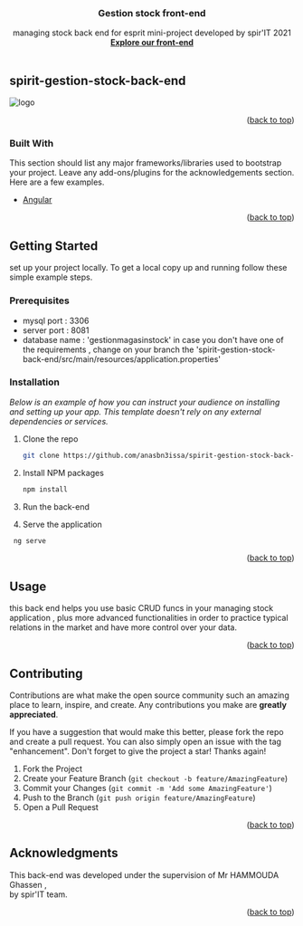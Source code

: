 <div id="top"></div>



<!-- PROJECT LOGO -->
<br />
<div align="center">
  <a href="https://github.com/WajdiSd/-spirit-gestion-stock-front-end">
    
  </a>

  <h3 align="center">Gestion stock front-end</h3>

  <p align="center">
    managing stock back end for esprit mini-project developed by spir'IT 2021 
    <br />
    <a href="https://github.com/anasbn3issa/spirit-gestion-stock-back-end"><strong>Explore our front-end</strong></a>
    <br />
    <br />
  </p>
</div>



<!-- ABOUT THE PROJECT -->
## spirit-gestion-stock-back-end

![logo](https://user-images.githubusercontent.com/47992691/144571774-6aca96ca-604a-4a5b-b89a-05a1fe618720.png)



<p align="right">(<a href="#top">back to top</a>)</p>



### Built With

This section should list any major frameworks/libraries used to bootstrap your project. Leave any add-ons/plugins for the acknowledgements section. Here are a few examples.

* [Angular](https://angular.io/)

<p align="right">(<a href="#top">back to top</a>)</p>



<!-- GETTING STARTED -->
## Getting Started

 set up your project locally.
To get a local copy up and running follow these simple example steps.

### Prerequisites

  * mysql port : 3306
  * server port : 8081 
  * database name : 'gestionmagasinstock' 
 in case you don't have one of the requirements , change on your branch the 'spirit-gestion-stock-back-end/src/main/resources/application.properties' 

### Installation

_Below is an example of how you can instruct your audience on installing and setting up your app. This template doesn't rely on any external dependencies or services._

1. Clone the repo
   ```sh
   git clone https://github.com/anasbn3issa/spirit-gestion-stock-back-end.git
   ```
2. Install NPM packages
   ```sh
   npm install
   ```
3. Run the back-end
  
4. Serve the application
  ```sh
   ng serve
   ```

<p align="right">(<a href="#top">back to top</a>)</p>



<!-- USAGE EXAMPLES -->
## Usage

this back end helps you use basic CRUD funcs in your managing stock application , plus more advanced functionalities in order to practice typical relations in the market and have more control over your data.


<p align="right">(<a href="#top">back to top</a>)</p>




<!-- CONTRIBUTING -->
## Contributing

Contributions are what make the open source community such an amazing place to learn, inspire, and create. Any contributions you make are **greatly appreciated**.

If you have a suggestion that would make this better, please fork the repo and create a pull request. You can also simply open an issue with the tag "enhancement".
Don't forget to give the project a star! Thanks again!

1. Fork the Project
2. Create your Feature Branch (`git checkout -b feature/AmazingFeature`)
3. Commit your Changes (`git commit -m 'Add some AmazingFeature'`)
4. Push to the Branch (`git push origin feature/AmazingFeature`)
5. Open a Pull Request

<p align="right">(<a href="#top">back to top</a>)</p>


<!-- ACKNOWLEDGMENTS -->
## Acknowledgments

This back-end was developed under the supervision of Mr HAMMOUDA Ghassen , <br>
by spir'IT team.

<p align="right">(<a href="#top">back to top</a>)</p>

